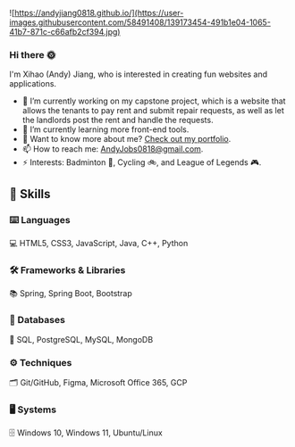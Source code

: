 ![https://andyjiang0818.github.io/](https://user-images.githubusercontent.com/58491408/139173454-491b1e04-1065-41b7-871c-c66afb2cf394.jpg)

### Hi there :sun_with_face:

I'm Xihao (Andy) Jiang, who is interested in creating fun websites and applications. 

- 🔭 I’m currently working on my capstone project, which is a website that allows the tenants to pay rent and submit repair requests, as well as let the landlords post the rent and handle the requests. 
- 🌱 I’m currently learning more front-end tools. 
- 💬 Want to know more about me? [Check out my portfolio](https://andyjiang0818.github.io/).
- 📫 How to reach me: AndyJobs0818@gmail.com. 
- ⚡ Interests: Badminton :badminton:, Cycling :bike:, and League of Legends :video_game:. 

## :briefcase: Skills
### :keyboard: Languages
:computer: HTML5, CSS3, JavaScript, Java, C++, Python

### :hammer_and_wrench: Frameworks & Libraries
:books: Spring, Spring Boot, Bootstrap

### :link: Databases
:floppy_disk: SQL, PostgreSQL, MySQL, MongoDB

### :gear: Techniques
:card_index_dividers: Git/GitHub, Figma, Microsoft Office 365, GCP

### :desktop_computer: Systems
:file_cabinet: Windows 10, Windows 11, Ubuntu/Linux
